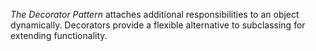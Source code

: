*The Decorator Pattern* attaches additional responsibilities to an object dynamically. Decorators provide a flexible
alternative to subclassing for extending functionality.